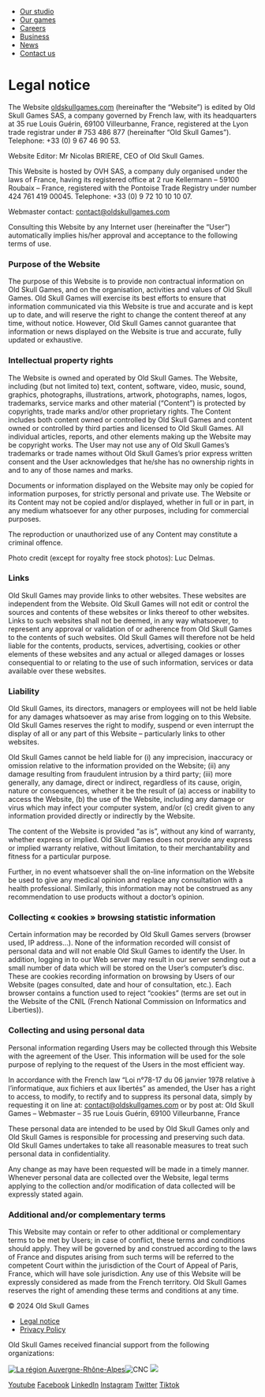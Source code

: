 [](https://oldskullgames.com/)

* [Our studio](https://oldskullgames.com/our-studio/)
* [Our games](https://oldskullgames.com/our-games/)
* [Careers](https://oldskullgames.com/careers/)
* [Business](https://oldskullgames.com/business/)
* [News](https://oldskullgames.com/news/)
* [Contact us](https://oldskullgames.com/contact-us/)

Legal notice
============

The Website [oldskullgames.com](https://www.hybrigenics.com/contents/legal-notice---website-terms-conditions) (hereinafter the “Website”) is edited by Old Skull Games SAS, a company governed by French law, with its headquarters at 35 rue Louis Guérin, 69100 Villeurbanne, France, registered at the Lyon trade registrar under # 753 486 877 (hereinafter “Old Skull Games”). Telephone: +33 (0) 9 67 46 90 53.

Website Editor: Mr Nicolas BRIERE, CEO of Old Skull Games.

This Website is hosted by OVH SAS, a company duly organised under the laws of France, having its registered office at 2 rue Kellermann – 59100 Roubaix – France, registered with the Pontoise Trade Registry under number 424 761 419 00045. Telephone: +33 (0) 9 72 10 10 10 07.

Webmaster contact: [contact@oldskullgames.com](mailto:webmaster@hybrigenics.com)

Consulting this Website by any Internet user (hereinafter the “User”) automatically implies his/her approval and acceptance to the following terms of use.

### Purpose of the Website

The purpose of this Website is to provide non contractual information on Old Skull Games, and on the organisation, activities and values of Old Skull Games. Old Skull Games will exercise its best efforts to ensure that information communicated via this Website is true and accurate and is kept up to date, and will reserve the right to change the content thereof at any time, without notice. However, Old Skull Games cannot guarantee that information or news displayed on the Website is true and accurate, fully updated or exhaustive.

### Intellectual property rights

The Website is owned and operated by Old Skull Games. The Website, including (but not limited to) text, content, software, video, music, sound, graphics, photographs, illustrations, artwork, photographs, names, logos, trademarks, service marks and other material (“Content”) is protected by copyrights, trade marks and/or other proprietary rights. The Content includes both content owned or controlled by Old Skull Games and content owned or controlled by third parties and licensed to Old Skull Games. All individual articles, reports, and other elements making up the Website may be copyright works. The User may not use any of Old Skull Games’s trademarks or trade names without Old Skull Games’s prior express written consent and the User acknowledges that he/she has no ownership rights in and to any of those names and marks.

Documents or information displayed on the Website may only be copied for information purposes, for strictly personal and private use. The Website or its Content may not be copied and/or displayed, whether in full or in part, in any medium whatsoever for any other purposes, including for commercial purposes.

The reproduction or unauthorized use of any Content may constitute a criminal offence.

Photo credit (except for royalty free stock photos): Luc Delmas.

### Links

Old Skull Games may provide links to other websites. These websites are independent from the Website. Old Skull Games will not edit or control the sources and contents of these websites or links thereof to other websites. Links to such websites shall not be deemed, in any way whatsoever, to represent any approval or validation of or adherence from Old Skull Games to the contents of such websites. Old Skull Games will therefore not be held liable for the contents, products, services, advertising, cookies or other elements of these websites and any actual or alleged damages or losses consequential to or relating to the use of such information, services or data available over these websites.

### Liability

Old Skull Games, its directors, managers or employees will not be held liable for any damages whatsoever as may arise from logging on to this Website. Old Skull Games reserves the right to modify, suspend or even interrupt the display of all or any part of this Website – particularly links to other websites.

Old Skull Games cannot be held liable for (i) any imprecision, inaccuracy or omission relative to the information provided on the Website; (ii) any damage resulting from fraudulent intrusion by a third party; (iii) more generally, any damage, direct or indirect, regardless of its cause, origin, nature or consequences, whether it be the result of (a) access or inability to access the Website, (b) the use of the Website, including any damage or virus which may infect your computer system, and/or (c) credit given to any information provided directly or indirectly by the Website.

The content of the Website is provided “as is”, without any kind of warranty, whether express or implied. Old Skull Games does not provide any express or implied warranty relative, without limitation, to their merchantability and fitness for a particular purpose.

Further, in no event whatsoever shall the on-line information on the Website be used to give any medical opinion and replace any consultation with a health professional. Similarly, this information may not be construed as any recommendation to use products without a doctor’s opinion.

### Collecting « cookies » browsing statistic information

Certain information may be recorded by Old Skull Games servers (browser used, IP address…). None of the information recorded will consist of personal data and will not enable Old Skull Games to identify the User. In addition, logging in to our Web server may result in our server sending out a small number of data which will be stored on the User’s computer’s disc. These are cookies recording information on browsing by Users of our Website (pages consulted, date and hour of consultation, etc.). Each browser contains a function used to reject “cookies” (terms are set out in the Website of the CNIL (French National Commission on Informatics and Liberties)).

### Collecting and using personal data

Personal information regarding Users may be collected through this Website with the agreement of the User. This information will be used for the sole purpose of replying to the request of the Users in the most efficient way.

In accordance with the French law “Loi n°78-17 du 06 janvier 1978 relative à l’informatique, aux fichiers et aux libertés” as amended, the User has a right to access, to modify, to rectify and to suppress its personal data, simply by requesting it on line at: [contact@oldskullgames.com](mailto:contact@oldskullgames.com) or by post at: Old Skull Games – Webmaster – 35 rue Louis Guérin, 69100 Villeurbanne, France

These personal data are intended to be used by Old Skull Games only and Old Skull Games is responsible for processing and preserving such data. Old Skull Games undertakes to take all reasonable measures to treat such personal data in confidentiality.

Any change as may have been requested will be made in a timely manner. Whenever personal data are collected over the Website, legal terms applying to the collection and/or modification of data collected will be expressly stated again.

### Additional and/or complementary terms

This Website may contain or refer to other additional or complementary terms to be met by Users; in case of conflict, these terms and conditions should apply. They will be governed by and construed according to the laws of France and disputes arising from such terms will be referred to the competent Court within the jurisdiction of the Court of Appeal of Paris, France, which will have sole jurisdiction. Any use of this Website will be expressly considered as made from the French territory. Old Skull Games reserves the right of amending these terms and conditions at any time.

[](#)

© 2024 Old Skull Games

* [Legal notice](https://oldskullgames.com/legal-notice/)
* [Privacy Policy](https://oldskullgames.com/privacy-policy/)

Old Skull Games received financial support from the following organizations:

 [![La région Auvergne-Rhône-Alpes](https://oldskullgames.com/wp-content/uploads/2022/10/Logo_Auvergne-Rhone-Alpes-Alpha.svg)](https://www.auvergnerhonealpes.fr/)![CNC](https://oldskullgames.com/wp-content/uploads/2022/10/CNC-Logo.svg) [![](https://oldskullgames.com/wp-content/uploads/2024/02/gameseer_white_optimized-2.png)](https://www.game-seer.com/)

[Youtube](https://www.youtube.com/c/OldSkullGames) [Facebook](https://www.facebook.com/OldSkullGames/) [LinkedIn](https://www.linkedin.com/company/old-skull-games/) [Instagram](https://www.instagram.com/oldskullgames/) [Twitter](https://twitter.com/oldskullgames) [Tiktok](https://www.tiktok.com/@oldskullgames)